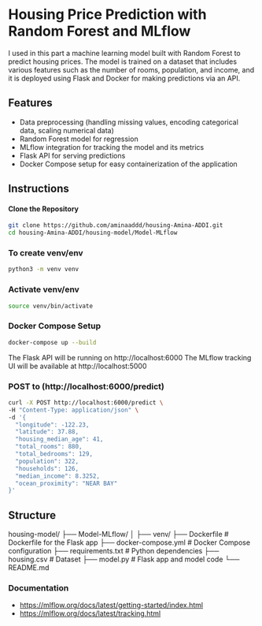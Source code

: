 # Housing Price Prediction with Random Forest and MLflow

I used in this part a machine learning model built with Random Forest to predict housing prices. The model is trained on a dataset that includes various features such as the number of rooms, population, and income, and it is deployed using Flask and Docker for making predictions via an API.

## Features
* Data preprocessing (handling missing values, encoding categorical data, scaling numerical data)
* Random Forest model for regression
* MLflow integration for tracking the model and its metrics
* Flask API for serving predictions
* Docker Compose setup for easy containerization of the application

## Instructions

#### Clone the Repository
```bash
git clone https://github.com/aminaaddd/housing-Amina-ADDI.git
cd housing-Amina-ADDI/housing-model/Model-MLflow
```

### To create venv/env
```bash
python3 -m venv venv
```

### Activate venv/env
```bash
source venv/bin/activate
```

### Docker Compose Setup
```bash
docker-compose up --build
```


The Flask API will be running on http://localhost:6000
The MLflow tracking UI will be available at http://localhost:5000


### POST to (http://localhost:6000/predict)
```bash
curl -X POST http://localhost:6000/predict \
-H "Content-Type: application/json" \
-d '{
  "longitude": -122.23,
  "latitude": 37.88,
  "housing_median_age": 41,
  "total_rooms": 880,
  "total_bedrooms": 129,
  "population": 322,
  "households": 126,
  "median_income": 8.3252,
  "ocean_proximity": "NEAR BAY"
}'
```


## Structure
housing-model/
             ├── Model-MLflow/
                              │
                              ├── venv/
                              ├── Dockerfile                 # Dockerfile for the Flask app
                              ├── docker-compose.yml         # Docker Compose configuration
                              ├── requirements.txt           # Python dependencies
                              ├── housing.csv                # Dataset
                              ├── model.py                   # Flask app and model code
                              └── README.md                  


### Documentation
* https://mlflow.org/docs/latest/getting-started/index.html
* https://mlflow.org/docs/latest/tracking.html



